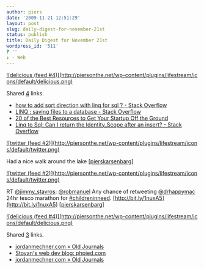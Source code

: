 ```yaml
---
author: piers
date: '2009-11-21 12:51:29'
layout: post
slug: daily-digest-for-november-21st
status: publish
title: Daily Digest for November 21st
wordpress_id: '511'
? ''
: - Web
---
```


[![delicious (feed #4)](http://piersonthe.net/wp-content/plugins/lifestream/ic
ons/default/delicious.png)](http://del.icio.us/piersk)

Shared [4](void(0);) links.

  * [how to add sort direction with linq for sql ? - Stack Overflow](http://stackoverflow.com/questions/1716494/how-to-add-sort-direction-with-linq-for-sql)
  * [LINQ : saving files to a database - Stack Overflow](http://stackoverflow.com/questions/1703190/linq-saving-files-to-a-database)
  * [20 of the Best Resources to Get Your Startup Off the Ground](http://mashable.com/2009/11/05/resources-for-starting-your-startup/)
  * [Linq to Sql: Can I return the Identity_Scope after an insert? - Stack Overflow](http://stackoverflow.com/questions/1727215/linq-to-sql-can-i-return-the-identityscope-after-an-insert)

[![twitter (feed #2)](http://piersonthe.net/wp-content/plugins/lifestream/icon
s/default/twitter.png)](http://twitter.com/pierskarsenbarg/statuses/5872308210
)

Had a nice walk around the lake
[[pierskarsenbarg](http://twitter.com/pierskarsenbarg/statuses/5872308210)]

[![twitter (feed #2)](http://piersonthe.net/wp-content/plugins/lifestream/icon
s/default/twitter.png)](http://twitter.com/pierskarsenbarg/statuses/5892598065
)

RT [@jimmy_stavros](http://www.twitter.com/jimmy_stavros):
[@robmanuel](http://www.twitter.com/robmanuel) Any chance of retweeting
[@drhappymac](http://www.twitter.com/drhappymac) 24hr tesco marathon for
[#childreninneed](https://search.twitter.com/search?q=%23childreninneed).
[http://bit.ly/1nuxA5](http://bit.ly/1nuxA5)
[[pierskarsenbarg](http://twitter.com/pierskarsenbarg/statuses/5892598065)]

[![delicious (feed #4)](http://piersonthe.net/wp-content/plugins/lifestream/ic
ons/default/delicious.png)](http://del.icio.us/piersk)

Shared [3](void(0);) links.

  * [jordanmechner.com » Old Journals](http://jordanmechner.com/old-journals/page/15/)
  * [Stoyan's web dev blog: phpied.com](http://www.phpied.com/)
  * [jordanmechner.com » Old Journals](http://jordanmechner.com/old-journals/)

